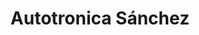 ---
title: "Autotronica Sánchez"
url: /san-juan-del-sur/autotronica-sanchez/
shop: reparación de automóviles
---